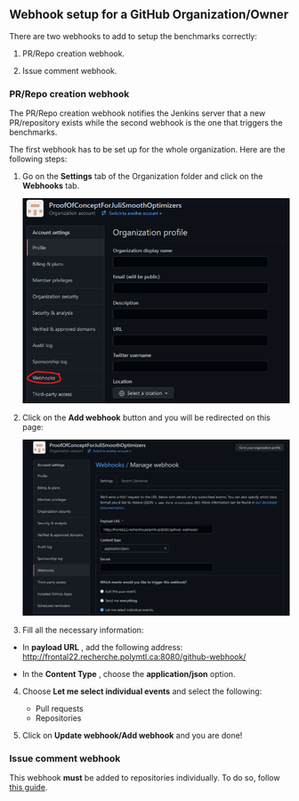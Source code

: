 ## Webhook setup for a GitHub Organization/Owner

There are two webhooks to add to setup the benchmarks correctly:

1. PR/Repo creation webhook.

2. Issue comment webhook.

### PR/Repo creation webhook

The PR/Repo creation webhook notifies the Jenkins server that a new PR/repository exists while the second webhook is the one that triggers the benchmarks.

The first webhook has to be set up for the whole organization. Here are the following steps:

1. Go on the **Settings** tab of the Organization folder and click on the **Webhooks** tab.

    <img src="./images/github_org_settings.png">

2. Click on the **Add webhook** button and you will be redirected on this page:
    
    <img src="./images/github_org_webhook_1.png">

3. Fill all the necessary information:

* In  **payload URL** , add the following address: http://frontal22.recherche.polymtl.ca:8080/github-webhook/

* In the **Content Type** , choose the **application/json** option.

4. Choose **Let me select individual events** and select the following: 
	*  Pull requests
    *  Repositories

5. Click on **Update webhook/Add webhook** and you are done!

### Issue comment webhook

This webhook **must** be added to repositories individually. To do so, follow [this guide](webhook_setup.md).